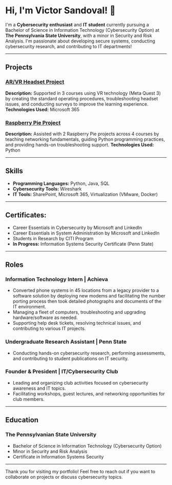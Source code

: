 # Hi, I'm Victor Sandoval! 👋

I'm a **Cybersecurity enthusiast** and **IT student** currently pursuing a Bachelor of Science in Information Technology (Cybersecurity Option) at **The Pennsylvania State University**, with a minor in Security and Risk Analysis. I'm passionate about developing secure systems, conducting cybersecurity research, and contributing to IT departments!

---

## Projects

### [AR/VR Headset Project](#)
**Description:** Supported in 3 courses using VR technology (Meta Quest 3) by creating the standard operating procedures, troubleshooting headset issues, and conducting surveys to improve the learning experience. 
**Technologies Used:** Microsoft 365

### [Raspberry Pie Project](#)
**Description:** Assisted with 2 Raspberry Pie projects across 4 courses by teaching networking fundamentals, guiding Python programming practices, and providing hands-on troubleshooting support. 
**Technologies Used:** Python

---

## Skills

- **Programming Languages:** Python, Java, SQL
- **Cybersecurity Tools:** Wireshark
- **IT Tools:** SharePoint, Microsoft 365, Virtualization (VMware, Docker)

---

## **Certificates:**
- Career Essentials in Cybersecurity by Microsoft and LinkedIn  
- Career Essentials in System Administration by Microsoft and LinkedIn  
- Students in Research by CITI Program  
- **In Progress:** Information Systems Security Certificate (Penn State)  

---

## Roles

### Information Technology Intern | **Achieva** 
- Converted phone systems in 45 locations from a legacy provider to a software solution by deploying new modems and facilitating the number porting process then took detailed photographs and 
  documents of the IT environment.
- Managing a fleet of computers, troubleshooting and upgrading hardware/software as needed.
- Supporting help desk tickets, resolving technical issues, and contributing to various IT projects.

### Undergraduate Research Assistant | **Penn State**   
- Conducting hands-on cybersecurity research, performing assessments, and contributing to student publications on IT security.

### Founder & President | **IT/Cybersecurity Club**  
- Leading and organizing club activities focused on cybersecurity awareness and IT topics.
- Facilitating workshops, guest lectures, and networking opportunities for club members.

---

## Education

### The Pennsylvanian State University
- Bachelor of Science in Information Technology (Cybersecurity Option)
- Minor in Security and Risk Analysis
- Certificate in Information Systems Security

---

Thank you for visiting my portfolio! Feel free to reach out if you want to collaborate on projects or discuss cybersecurity topics.

